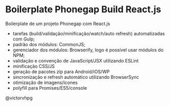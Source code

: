 # Boilerplate Phonegap Build React.js 


Boilerplate de um projeto Phonegap com React.js



- tarefas (build/validação/minificação/watch/auto refresh) automatizadas com Gulp;
- padrão dos módulos: CommonJS;
- gerenciador dos módulos: Browserify, logo é possível usar módulos do NPM;
- validação e convenção de JavaScript/JSX  utilizando ESLint
- minificação CSS/JS
- geração de pacotes zip para Android/iOS/WP  
- sincronização e refresh automático utilizando BrowserSync
- otimização de imagens/icones
- polyfill para Promises/ES5/console

@victorvhpg
